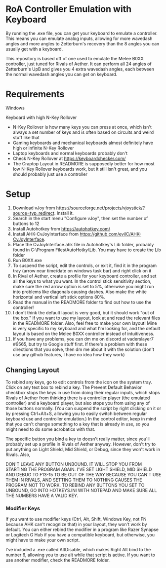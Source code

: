 # RoA Controller Emulation with Keyboard
By running the .exe file, you can get your keyboard to emulate a controller. This means you can emulate analog inputs, allowing for more wavedash angles and more angles to Zetterburn's recovery than the 8 angles you can usually get with a keyboard. 

This repository is based off of one used to emulate the Melee B0XX controller, just tuned for Rivals of Aether. It can perform all 24 angles of Zetterburn's UpB and gives you 4 extra wavedash angles, each between the normal wavedash angles you can get on keyboard.

# Requirements
Windows

Keyboard with high N-Key Rollover
- N-Key Rollover is how many keys you can press at once, which isn't always a set number of keys and is often based on circuits and weird stuff like that
- Gaming keyboards and mechanical keyboards almost definitely have high or infinite N-Key Rollover
- Laptop keyboards and normal keyboards probably don't
- Check N-Key Rollover at https://keyboardchecker.com/
- The Craptop Layout in READMORE is supposedly better for how most low N-Key Rollover keyboards work, but it still isn't great, and you should probably just use a controller

# Setup
1. Download vJoy from https://sourceforge.net/projects/vjoystick/?source=typ_redirect. Install it.
2. Search in the start menu "Configure vJoy", then set the number of buttons to 12
3. Install Autohotkey from https://autohotkey.com/
4. Install AHK-CvJoyInterface from https://github.com/evilC/AHK-CvJoyInterface.
5. Place the CvJoyInterface.ahk file in Autohotkey's Lib folder, probably found in C:\Program Files\AutoHotky\Lib. You may have to create the Lib folder
6. Run B0XX.exe
7. To suspend the script, edit the controls, or exit it, find it in the program tray (arrow near time/date on windows task bar) and right click on it
8. In Rival of Aether, create a profile for your keyboard controller, and set all the keys to what you want. In the control stick sensitivity section, make sure the red arrow option is set to 5%, otherwise you might run into problems like diagonals causing dashes. Also make the white horizontal and vertical left stick options 80%.
9. Read the manual in the READMORE folder to find out how to use the controller!
10. I don't think the default layout is very good, but it should work "out of the box." If you want to use my layout, look at and read the relevant files in the READMORE folder. Also, feel free to make your own layout! Mine is very specific to my keyboard and what I'm looking for, and the default layout is based on the Melee B0XX controller instead of intuitiveness.
11. If you have any problems, you can dm me on discord at vaderslayer7 #9565, but try to Google stuff first. If there's a problem with these directions that you solve, then dm me about it with the solution (don't use any github features, I have no idea how they work)

## Changing Layout
To rebind any keys, go to edit controls from the icon on the system tray. Click on any text box to rebind a key. The Prevent Default Behavior checkbox stops the keys in use from doing their regular inputs, which stops Rivals of Aether from thinking there is a controller player (the emulated controller) and a keyboard player, but also stops you from using any of those buttons normally. (You can suspend the script by right clicking on it or by pressing Ctrl+Alt+S, allowing you to easily switch between regular keyboard use and controller emulation.) In the control editor, keep in mind that you can't change something to a key that is already in use, so you might need to do some acrobatics with that.

The specific button you bind a key to doesn't really matter, since you'll probably set up a profile in Rivals of Aether anyway. However, don't try to put anything on Light Shield, Mid Shield, or Debug, since they won't work in Rivals. Also, 

DON'T LEAVE ANY BUTTON UNBOUND. IT WILL STOP YOU FROM STARTING THE PROGRAM AGAIN. I'VE SET LIGHT SHIELD, MID SHIELD AND DEBUG TO F13-15 TO BE OUT OF THE WAY BECAUSE YOU CAN'T USE THEM IN RIVALS, AND SETTING THEM TO NOTHING CAUSES THE PROGRAM NOT TO WORK. TO REBIND ANY BUTTONS YOU SET TO UNBOUND, GO INTO HOTKEYS.INI WITH NOTEPAD AND MAKE SURE ALL THE NUMBERS HAVE A VALID KEY.

### Modifier Keys

If you want to use modifier keys (Ctrl, Alt, Shift, Windows Key, not FN because AHK can't recognize that) in your layout, they won't work by default. You can either rebind the modifier in a program like Razer Synapse or Logitech G Hub if you have a compatible keyboard, but otherwise, you might have to make your own script.

I've included a .exe called AltDisable, which makes Right Alt bind to the number 6, allowing you to use alt while that script is active. If you want to use another modifier, check the READMORE folder.
